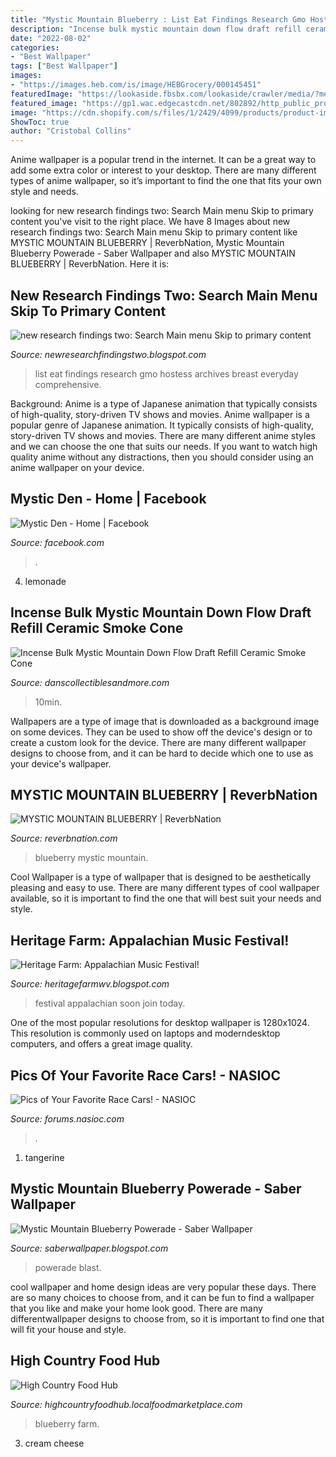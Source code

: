 ```yaml
---
title: "Mystic Mountain Blueberry : List Eat Findings Research Gmo Hostess Archives Breast Everyday Comprehensive"
description: "Incense bulk mystic mountain down flow draft refill ceramic smoke cone"
date: "2022-08-02"
categories:
- "Best Wallpaper"
tags: ["Best Wallpaper"]
images:
- "https://images.heb.com/is/image/HEBGrocery/000145451"
featuredImage: "https://lookaside.fbsbx.com/lookaside/crawler/media/?media_id=257214452842587"
featured_image: "https://gp1.wac.edgecastcdn.net/802892/http_public_production/artists/images/874362/original/MysticMountainBlueberry.jpg?1466653760"
image: "https://cdn.shopify.com/s/files/1/2429/4099/products/product-image-1468426372.jpg?v=1596830828"
ShowToc: true
author: "Cristobal Collins"
---
```



Anime wallpaper is a popular trend in the internet. It can be a great way to add some extra color or interest to your desktop. There are many different types of anime wallpaper, so it’s important to find the one that fits your own style and needs.

	

		
looking for new research findings two: Search Main menu Skip to primary content you've visit to the right place. We have 8 Images about new research findings two: Search Main menu Skip to primary content like MYSTIC MOUNTAIN BLUEBERRY | ReverbNation, Mystic Mountain Blueberry Powerade - Saber Wallpaper and also MYSTIC MOUNTAIN BLUEBERRY | ReverbNation. Here it is:
		
    
## New Research Findings Two: Search Main Menu Skip To Primary Content

<img loading=lazy src="http://shiftfrequency.com/wp-content/uploads/2012/06/cropped-shiftfrequency3.jpg" onerror="this.onerror=null;this.src='https://tse2.mm.bing.net/th?id=OIP.MB2gME4mK9gS3IURxXU7sAHaCI&amp;pid=15.1';" alt="new research findings two: Search Main menu Skip to primary content">

_Source: newresearchfindingstwo.blogspot.com_

>list eat findings research gmo hostess archives breast everyday comprehensive. 

	

Background: Anime is a type of Japanese animation that typically consists of high-quality, story-driven TV shows and movies.
Anime wallpaper is a popular genre of Japanese animation. It typically consists of high-quality, story-driven TV shows and movies. There are many different anime styles and we can choose the one that suits our needs. If you want to watch high quality anime without any distractions, then you should consider using an anime wallpaper on your device.

    
## Mystic Den - Home | Facebook

<img loading=lazy src="https://lookaside.fbsbx.com/lookaside/crawler/media/?media_id=257214452842587" onerror="this.onerror=null;this.src='https://tse4.mm.bing.net/th?id=OIP.OHlFnngG4cyR4nI0JFnRJQHaHa&amp;pid=15.1';" alt="Mystic Den - Home | Facebook">

_Source: facebook.com_

>. 

	

4. lemonade 

    
## Incense Bulk Mystic Mountain Down Flow Draft Refill Ceramic Smoke Cone

<img loading=lazy src="https://cdn.shopify.com/s/files/1/2429/4099/products/product-image-1468426372.jpg?v=1596830828" onerror="this.onerror=null;this.src='https://tse4.mm.bing.net/th?id=OIP.OlQPzRIOYdtylY0BeaurcQHaHa&amp;pid=15.1';" alt="Incense Bulk Mystic Mountain Down Flow Draft Refill Ceramic Smoke Cone">

_Source: danscollectiblesandmore.com_

>10min. 

	

Wallpapers are a type of image that is downloaded as a background image on some devices. They can be used to show off the device's design or to create a custom look for the device. There are many different wallpaper designs to choose from, and it can be hard to decide which one to use as your device's wallpaper.

    
## MYSTIC MOUNTAIN BLUEBERRY | ReverbNation

<img loading=lazy src="https://gp1.wac.edgecastcdn.net/802892/http_public_production/artists/images/874362/original/MysticMountainBlueberry.jpg?1466653760" onerror="this.onerror=null;this.src='https://tse2.mm.bing.net/th?id=OIP.c0H1giytk-9bu9pUXoqmewAAAA&amp;pid=15.1';" alt="MYSTIC MOUNTAIN BLUEBERRY | ReverbNation">

_Source: reverbnation.com_

>blueberry mystic mountain. 

	

Cool Wallpaper is a type of wallpaper that is designed to be aesthetically pleasing and easy to use. There are many different types of cool wallpaper available, so it is important to find the one that will best suit your needs and style.

    
## Heritage Farm: Appalachian Music Festival!

<img loading=lazy src="https://1.bp.blogspot.com/-9d5xhFSaCQc/TmI0vKGaHGI/AAAAAAAAAh0/05vrPrnVsK4/s1600/app+music+festival.jpg" onerror="this.onerror=null;this.src='https://tse1.mm.bing.net/th?id=OIP.Nf-nnxgp8M7nccVvD55twwHaJl&amp;pid=15.1';" alt="Heritage Farm: Appalachian Music Festival!">

_Source: heritagefarmwv.blogspot.com_

>festival appalachian soon join today. 

	

One of the most popular resolutions for desktop wallpaper is 1280x1024. This resolution is commonly used on laptops and moderndesktop computers, and offers a great image quality.

    
## Pics Of Your Favorite Race Cars! - NASIOC

<img loading=lazy src="http://www.ultimatecarpage.com/images/large/3195-9.jpg" onerror="this.onerror=null;this.src='https://tse3.mm.bing.net/th?id=OIP.GtN8gPblBbZmGI-ndUwmogHaFj&amp;pid=15.1';" alt="Pics of Your Favorite Race Cars! - NASIOC">

_Source: forums.nasioc.com_

>. 

	

1. tangerine 

    
## Mystic Mountain Blueberry Powerade - Saber Wallpaper

<img loading=lazy src="https://images.heb.com/is/image/HEBGrocery/000145451" onerror="this.onerror=null;this.src='https://tse1.mm.bing.net/th?id=OIP.xR910w8XLoTZd654KUTPtAHaHa&amp;pid=15.1';" alt="Mystic Mountain Blueberry Powerade - Saber Wallpaper">

_Source: saberwallpaper.blogspot.com_

>powerade blast. 

	

cool wallpaper and home design ideas are very popular these days. There are so many choices to choose from, and it can be fun to find a wallpaper that you like and make your home look good. There are many differentwallpaper designs to choose from, so it is important to find one that will fit your house and style.

    
## High Country Food Hub

<img loading=lazy src="https://lfmimages.blob.core.windows.net/400952-highcountryfoodhub/meet-the-producers/2f92e3ab-18ad-425e-a39a-b2039d0aa5bf/pThumbnail.jpeg" onerror="this.onerror=null;this.src='https://tse3.mm.bing.net/th?id=OIP.9OoZwkJImN3qDa9s012BYgHaHa&amp;pid=15.1';" alt="High Country Food Hub">

_Source: highcountryfoodhub.localfoodmarketplace.com_

>blueberry farm. 

	

3. cream cheese 

